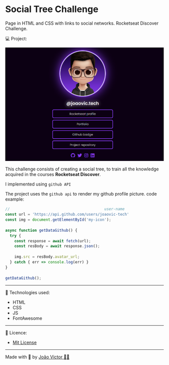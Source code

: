 # Social Tree Challenge 
Page in HTML and CSS with links to social networks. Rocketseat Discover Challenge.
 
💻 Project:

<div align="center">

![template](./template.png)

</div>

This challenge consists of creating a social tree, to train all the knowledge acquired in the courses **Rocketseat Discover**.

I implemented using `github API`

The project uses the `github api` to render my github profile picture.
code example:

```js
//                                          user-name
const url = 'https://api.github.com/users/joaovic-tech'
const img = document.getElementById('my-icon');

async function getDataGithub() {
  try {
    const response = await fetch(url);
    const resBody = await response.json();

    img.src = resBody.avatar_url;
  } catch { err => console.log(err) }
}

getDataGithub();
```

<hr>

🚀 Technologies used:

* HTML
* CSS
* JS
* FontAwesome

<hr>

📃 Licence:
* [Mit License](./License) 

<hr>

Made with 💜 by [João Victor 👨‍💻](https://github.com/joaovic-tech)
